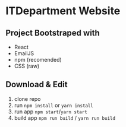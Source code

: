 # ITDepartment Website

## Project Bootstraped with

* React
* EmailJS
* npm (recomended)
* CSS (raw)

## Download & Edit

1. clone repo
2. run ```npm install``` or ```yarn install```
3. run app ```npm start```/```yarn start```
4. build app ```npm run build``` / ```yarn run build```
